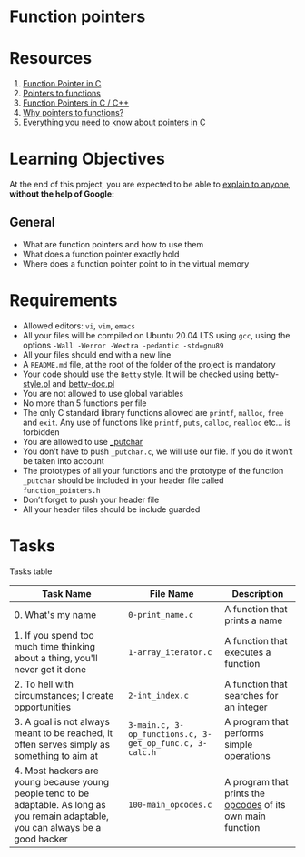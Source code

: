 # Function pointers

# Resources
1. [Function Pointer in C](https://www.geeksforgeeks.org/function-pointer-in-c/)
2. [Pointers to functions](https://publications.gbdirect.co.uk//c_book/chapter5/function_pointers.html)
3. [Function Pointers in C / C++](https://www.youtube.com/watch?v=ynYtgGUNelE)
4. [Why pointers to functions?](https://www.youtube.com/watch?v=sxTFSDAZM8s)
5. [Everything you need to know about pointers in C](https://boredzo.org/pointers/)

# Learning Objectives
At the end of this project, you are expected to be able to [explain to anyone](https://fs.blog/feynman-learning-technique/?fbclid=IwAR2K5_BGPVo0QjJXkOIIqNsqcXK4lTskPWJvA0asKQIGtCPWaQBdKmj1Ztg), **without the help of Google:**

## General
* What are function pointers and how to use them
* What does a function pointer exactly hold
* Where does a function pointer point to in the virtual memory

# Requirements
* Allowed editors: `vi`, `vim`, `emacs`
* All your files will be compiled on Ubuntu 20.04 LTS using `gcc`, using the options `-Wall -Werror -Wextra -pedantic -std=gnu89`
* All your files should end with a new line
* A `README.md` file, at the root of the folder of the project is mandatory
* Your code should use the `Betty` style. It will be checked using [betty-style.pl](https://github.com/holbertonschool/Betty/blob/master/betty-style.pl) and [betty-doc.pl](https://github.com/holbertonschool/Betty/blob/master/betty-doc.pl)
* You are not allowed to use global variables
* No more than 5 functions per file
* The only C standard library functions allowed are `printf`, `malloc`, `free` and `exit`. Any use of functions like `printf`, `puts`, `calloc`, `realloc` etc… is forbidden
* You are allowed to use [_putchar](https://github.com/holbertonschool/_putchar.c/blob/master/_putchar.c)
* You don’t have to push `_putchar.c`, we will use our file. If you do it won’t be taken into account
* The prototypes of all your functions and the prototype of the function `_putchar` should be included in your header file called `function_pointers.h`
* Don’t forget to push your header file
* All your header files should be include guarded

# Tasks
Tasks table

| Task Name  | File Name | Description |
| --------------- | ------------------------------ |---------------------------------------------------------------|
| 0. What's my name | `0-print_name.c`  | A function that prints a name |
| 1. If you spend too much time thinking about a thing, you'll never get it done | `1-array_iterator.c` | A function that executes a function |
| 2. To hell with circumstances; I create opportunities | `2-int_index.c` | A function that searches for an integer |
| 3. A goal is not always meant to be reached, it often serves simply as something to aim at | `3-main.c, 3-op_functions.c, 3-get_op_func.c, 3-calc.h` | A program that performs simple operations |
| 4. Most hackers are young because young people tend to be adaptable. As long as you remain adaptable, you can always be a good hacker | `100-main_opcodes.c` | A program that prints the [opcodes](https://en.wikipedia.org/wiki/Opcode) of its own main function |
